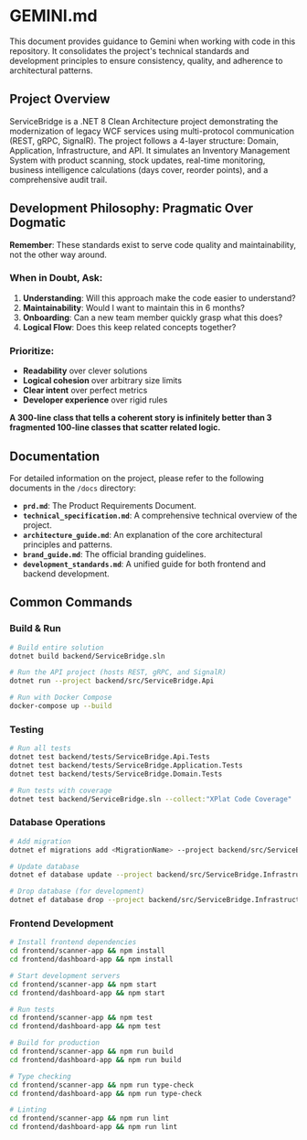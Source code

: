 # GEMINI.md

This document provides guidance to Gemini when working with code in this repository. It consolidates the project's technical standards and development principles to ensure consistency, quality, and adherence to architectural patterns.

## Project Overview

ServiceBridge is a .NET 8 Clean Architecture project demonstrating the modernization of legacy WCF services using multi-protocol communication (REST, gRPC, SignalR). The project follows a 4-layer structure: Domain, Application, Infrastructure, and API. It simulates an Inventory Management System with product scanning, stock updates, real-time monitoring, business intelligence calculations (days cover, reorder points), and a comprehensive audit trail.

## Development Philosophy: Pragmatic Over Dogmatic

**Remember**: These standards exist to serve code quality and maintainability, not the other way around.

### When in Doubt, Ask:
1. **Understanding**: Will this approach make the code easier to understand?
2. **Maintainability**: Would I want to maintain this in 6 months?
3. **Onboarding**: Can a new team member quickly grasp what this does?
4. **Logical Flow**: Does this keep related concepts together?

### Prioritize:
- **Readability** over clever solutions
- **Logical cohesion** over arbitrary size limits
- **Clear intent** over perfect metrics
- **Developer experience** over rigid rules

**A 300-line class that tells a coherent story is infinitely better than 3 fragmented 100-line classes that scatter related logic.**

## Documentation

For detailed information on the project, please refer to the following documents in the `/docs` directory:

*   **`prd.md`**: The Product Requirements Document.
*   **`technical_specification.md`**: A comprehensive technical overview of the project.
*   **`architecture_guide.md`**: An explanation of the core architectural principles and patterns.
*   **`brand_guide.md`**: The official branding guidelines.
*   **`development_standards.md`**: A unified guide for both frontend and backend development.

## Common Commands

### Build & Run
```bash
# Build entire solution
dotnet build backend/ServiceBridge.sln

# Run the API project (hosts REST, gRPC, and SignalR)
dotnet run --project backend/src/ServiceBridge.Api

# Run with Docker Compose
docker-compose up --build
```

### Testing
```bash
# Run all tests
dotnet test backend/tests/ServiceBridge.Api.Tests
dotnet test backend/tests/ServiceBridge.Application.Tests
dotnet test backend/tests/ServiceBridge.Domain.Tests

# Run tests with coverage
dotnet test backend/ServiceBridge.sln --collect:"XPlat Code Coverage"
```

### Database Operations
```bash
# Add migration
dotnet ef migrations add <MigrationName> --project backend/src/ServiceBridge.Infrastructure --startup-project backend/src/ServiceBridge.Api

# Update database
dotnet ef database update --project backend/src/ServiceBridge.Infrastructure --startup-project backend/src/ServiceBridge.Api

# Drop database (for development)
dotnet ef database drop --project backend/src/ServiceBridge.Infrastructure --startup-project backend/src/ServiceBridge.Api
```

### Frontend Development
```bash
# Install frontend dependencies
cd frontend/scanner-app && npm install
cd frontend/dashboard-app && npm install

# Start development servers
cd frontend/scanner-app && npm start
cd frontend/dashboard-app && npm start

# Run tests
cd frontend/scanner-app && npm test
cd frontend/dashboard-app && npm test

# Build for production
cd frontend/scanner-app && npm run build
cd frontend/dashboard-app && npm run build

# Type checking
cd frontend/scanner-app && npm run type-check
cd frontend/dashboard-app && npm run type-check

# Linting
cd frontend/scanner-app && npm run lint
cd frontend/dashboard-app && npm run lint
```